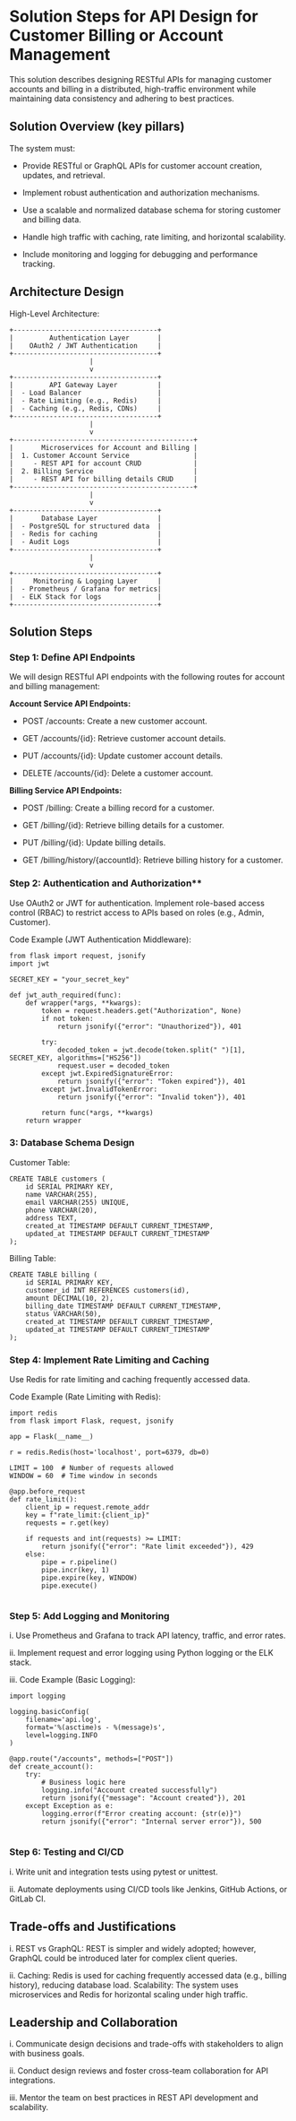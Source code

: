 # Solution Steps for API Design for Customer Billing or Account Management

This solution describes designing RESTful APIs for managing customer accounts and billing in a distributed, high-traffic environment while maintaining data consistency and adhering to best practices.

## Solution Overview (key pillars)

The system must:

- Provide RESTful or GraphQL APIs for customer account creation, updates, and retrieval.

- Implement robust authentication and authorization mechanisms.

- Use a scalable and normalized database schema for storing customer and billing data.

- Handle high traffic with caching, rate limiting, and horizontal scalability.

- Include monitoring and logging for debugging and performance tracking.

## Architecture Design

High-Level Architecture:

```
+------------------------------------+
|         Authentication Layer       |
|    OAuth2 / JWT Authentication     |
+------------------------------------+
                    |
                    v
+------------------------------------+
|         API Gateway Layer          |
|  - Load Balancer                   |
|  - Rate Limiting (e.g., Redis)     |
|  - Caching (e.g., Redis, CDNs)     |
+------------------------------------+
                    |
                    v
+---------------------------------------------+
|       Microservices for Account and Billing |
|  1. Customer Account Service                |
|     - REST API for account CRUD             |
|  2. Billing Service                         |
|     - REST API for billing details CRUD     |
+---------------------------------------------+
                    |
                    v
+------------------------------------+
|       Database Layer               |
|  - PostgreSQL for structured data  |
|  - Redis for caching               |
|  - Audit Logs                      |
+------------------------------------+
                    |
                    v
+------------------------------------+
|     Monitoring & Logging Layer     |
|  - Prometheus / Grafana for metrics|
|  - ELK Stack for logs              |
+------------------------------------+

```

## Solution Steps

### Step 1: Define API Endpoints

We will design RESTful API endpoints with the following routes for account and billing management:

****Account Service API Endpoints:****

- POST /accounts: Create a new customer account.

- GET /accounts/{id}: Retrieve customer account details.

- PUT /accounts/{id}: Update customer account details.

- DELETE /accounts/{id}: Delete a customer account.

****Billing Service API Endpoints:****

- POST /billing: Create a billing record for a customer.

- GET /billing/{id}: Retrieve billing details for a customer.

- PUT /billing/{id}: Update billing details.

- GET /billing/history/{accountId}: Retrieve billing history for a customer.


### Step 2: Authentication and Authorization**

Use OAuth2 or JWT for authentication.
Implement role-based access control (RBAC) to restrict access to APIs based on roles (e.g., Admin, Customer).

Code Example (JWT Authentication Middleware):

```
from flask import request, jsonify
import jwt

SECRET_KEY = "your_secret_key"

def jwt_auth_required(func):
    def wrapper(*args, **kwargs):
        token = request.headers.get("Authorization", None)
        if not token:
            return jsonify({"error": "Unauthorized"}), 401

        try:
            decoded_token = jwt.decode(token.split(" ")[1], SECRET_KEY, algorithms=["HS256"])
            request.user = decoded_token
        except jwt.ExpiredSignatureError:
            return jsonify({"error": "Token expired"}), 401
        except jwt.InvalidTokenError:
            return jsonify({"error": "Invalid token"}), 401

        return func(*args, **kwargs)
    return wrapper

```

### 3: Database Schema Design

Customer Table:

```
CREATE TABLE customers (
    id SERIAL PRIMARY KEY,
    name VARCHAR(255),
    email VARCHAR(255) UNIQUE,
    phone VARCHAR(20),
    address TEXT,
    created_at TIMESTAMP DEFAULT CURRENT_TIMESTAMP,
    updated_at TIMESTAMP DEFAULT CURRENT_TIMESTAMP
);

```

Billing Table:

```
CREATE TABLE billing (
    id SERIAL PRIMARY KEY,
    customer_id INT REFERENCES customers(id),
    amount DECIMAL(10, 2),
    billing_date TIMESTAMP DEFAULT CURRENT_TIMESTAMP,
    status VARCHAR(50),
    created_at TIMESTAMP DEFAULT CURRENT_TIMESTAMP,
    updated_at TIMESTAMP DEFAULT CURRENT_TIMESTAMP
);

```

### Step 4: Implement Rate Limiting and Caching
Use Redis for rate limiting and caching frequently accessed data.

Code Example (Rate Limiting with Redis):

```
import redis
from flask import Flask, request, jsonify

app = Flask(__name__)

r = redis.Redis(host='localhost', port=6379, db=0)

LIMIT = 100  # Number of requests allowed
WINDOW = 60  # Time window in seconds

@app.before_request
def rate_limit():
    client_ip = request.remote_addr
    key = f"rate_limit:{client_ip}"
    requests = r.get(key)

    if requests and int(requests) >= LIMIT:
        return jsonify({"error": "Rate limit exceeded"}), 429
    else:
        pipe = r.pipeline()
        pipe.incr(key, 1)
        pipe.expire(key, WINDOW)
        pipe.execute()


```

### Step 5: Add Logging and Monitoring

i. Use Prometheus and Grafana to track API latency, traffic, and error rates.

ii. Implement request and error logging using Python logging or the ELK stack.

iii. Code Example (Basic Logging):

```
import logging

logging.basicConfig(
    filename='api.log',
    format='%(asctime)s - %(message)s',
    level=logging.INFO
)

@app.route("/accounts", methods=["POST"])
def create_account():
    try:
        # Business logic here
        logging.info("Account created successfully")
        return jsonify({"message": "Account created"}), 201
    except Exception as e:
        logging.error(f"Error creating account: {str(e)}")
        return jsonify({"error": "Internal server error"}), 500


```

### Step 6: Testing and CI/CD

i. Write unit and integration tests using pytest or unittest.

ii. Automate deployments using CI/CD tools like Jenkins, GitHub Actions, or GitLab CI.


## Trade-offs and Justifications

i. REST vs GraphQL: REST is simpler and widely adopted; however, GraphQL could be introduced later for complex client queries.

ii. Caching: Redis is used for caching frequently accessed data (e.g., billing history), reducing database load.
Scalability: The system uses microservices and Redis for horizontal scaling under high traffic.


## Leadership and Collaboration

i. Communicate design decisions and trade-offs with stakeholders to align with business goals.

ii. Conduct design reviews and foster cross-team collaboration for API integrations.

iii. Mentor the team on best practices in REST API development and scalability.

